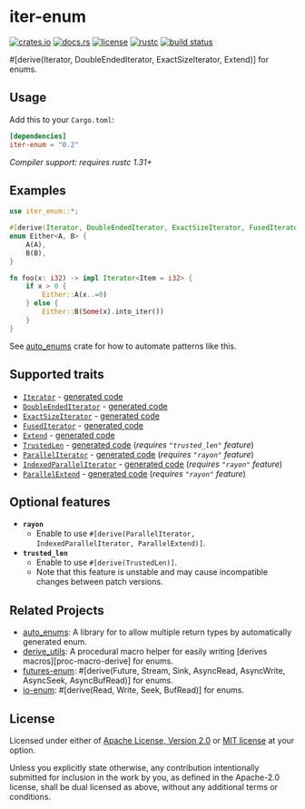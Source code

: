 # iter-enum

[![crates.io](https://img.shields.io/crates/v/iter-enum.svg?style=flat-square&logo=rust)](https://crates.io/crates/iter-enum)
[![docs.rs](https://img.shields.io/badge/docs.rs-iter--enum-blue?style=flat-square)](https://docs.rs/iter-enum)
[![license](https://img.shields.io/badge/license-Apache--2.0_OR_MIT-blue.svg?style=flat-square)](#license)
[![rustc](https://img.shields.io/badge/rustc-1.31+-blue.svg?style=flat-square)](https://www.rust-lang.org)
[![build status](https://img.shields.io/github/workflow/status/taiki-e/iter-enum/CI/master?style=flat-square)](https://github.com/taiki-e/iter-enum/actions?query=workflow%3ACI+branch%3Amaster)

\#\[derive(Iterator, DoubleEndedIterator, ExactSizeIterator, Extend)\] for enums.

## Usage

Add this to your `Cargo.toml`:

```toml
[dependencies]
iter-enum = "0.2"
```

*Compiler support: requires rustc 1.31+*

## Examples

```rust
use iter_enum::*;

#[derive(Iterator, DoubleEndedIterator, ExactSizeIterator, FusedIterator, Extend)]
enum Either<A, B> {
    A(A),
    B(B),
}

fn foo(x: i32) -> impl Iterator<Item = i32> {
    if x > 0 {
        Either::A(x..=0)
    } else {
        Either::B(Some(x).into_iter())
    }
}
```

See [auto_enums](https://github.com/taiki-e/auto_enums) crate for how to
automate patterns like this.

## Supported traits

* [`Iterator`](https://doc.rust-lang.org/std/iter/trait.Iterator.html) - [generated code](doc/iterator.md)
* [`DoubleEndedIterator`](https://doc.rust-lang.org/std/iter/trait.DoubleEndedIterator.html) - [generated code](doc/double_ended_iterator.md)
* [`ExactSizeIterator`](https://doc.rust-lang.org/std/iter/trait.ExactSizeIterator.html) - [generated code](doc/exact_size_iterator.md)
* [`FusedIterator`](https://doc.rust-lang.org/std/iter/trait.FusedIterator.html) - [generated code](doc/fused_iterator.md)
* [`Extend`](https://doc.rust-lang.org/std/iter/trait.Extend.html) - [generated code](doc/extend.md)
* [`TrustedLen`](https://doc.rust-lang.org/std/iter/trait.TrustedLen.html) - [generated code](doc/trusted_len.md) (*requires `"trusted_len"` feature*)
* [`ParallelIterator`](https://docs.rs/rayon/1/rayon/iter/trait.ParallelIterator.html) - [generated code](doc/parallel_iterator.md) (*requires `"rayon"` feature*)
* [`IndexedParallelIterator`](https://docs.rs/rayon/1/rayon/iter/trait.IndexedParallelIterator.html) - [generated code](doc/indexed_parallel_iterator.md) (*requires `"rayon"` feature*)
* [`ParallelExtend`](https://docs.rs/rayon/1/rayon/iter/trait.ParallelExtend.html) - [generated code](doc/parallel_extend.md) (*requires `"rayon"` feature*)

## Optional features

* **`rayon`**
  * Enable to use `#[derive(ParallelIterator, IndexedParallelIterator, ParallelExtend)]`.
* **`trusted_len`**
  * Enable to use `#[derive(TrustedLen)]`.
  * Note that this feature is unstable and may cause incompatible changes between patch versions.

## Related Projects

* [auto_enums]: A library for to allow multiple return types by automatically generated enum.
* [derive_utils]: A procedural macro helper for easily writing [derives macros][proc-macro-derive] for enums.
* [futures-enum]: \#\[derive(Future, Stream, Sink, AsyncRead, AsyncWrite, AsyncSeek, AsyncBufRead)\] for enums.
* [io-enum]: \#\[derive(Read, Write, Seek, BufRead)\] for enums.

[auto_enums]: https://github.com/taiki-e/auto_enums
[derive_utils]: https://github.com/taiki-e/derive_utils
[futures-enum]: https://github.com/taiki-e/futures-enum
[io-enum]: https://github.com/taiki-e/io-enum

## License

Licensed under either of [Apache License, Version 2.0](LICENSE-APACHE) or
[MIT license](LICENSE-MIT) at your option.

Unless you explicitly state otherwise, any contribution intentionally submitted
for inclusion in the work by you, as defined in the Apache-2.0 license, shall
be dual licensed as above, without any additional terms or conditions.
